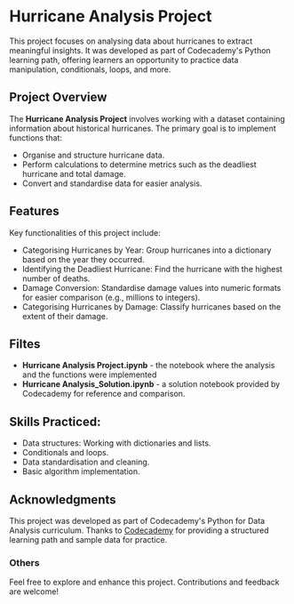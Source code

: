 # Hurricane Analysis Project
This project focuses on analysing data about hurricanes to extract meaningful insights. It was developed as part of Codecademy's Python learning path, offering learners an opportunity to practice data manipulation, conditionals, loops, and more.
## Project Overview
The **Hurricane Analysis Project** involves working with a dataset containing information about historical hurricanes. The primary goal is to implement functions that:
- Organise and structure hurricane data.
- Perform calculations to determine metrics such as the deadliest hurricane and total damage.
- Convert and standardise data for easier analysis.
## Features
Key functionalities of this project include:
- Categorising Hurricanes by Year: Group hurricanes into a dictionary based on the year they occurred.
- Identifying the Deadliest Hurricane: Find the hurricane with the highest number of deaths.
- Damage Conversion: Standardise damage values into numeric formats for easier comparison (e.g., millions to integers).
- Categorising Hurricanes by Damage: Classify hurricanes based on the extent of their damage.
## Filtes
- **Hurricane Analysis Project.ipynb** - the notebook where the analysis and the functions were implemented
- **Hurricane Analysis_Solution.ipynb** - a solution notebook provided by Codecademy for reference and comparison.
## Skills Practiced:
- Data structures: Working with dictionaries and lists.
- Conditionals and loops.
- Data standardisation and cleaning.
- Basic algorithm implementation.
## Acknowledgments
This project was developed as part of Codecademy's Python for Data Analysis curriculum. Thanks to [Codecademy]((https://www.codecademy.com/)) for providing a structured learning path and sample data for practice.
### Others
Feel free to explore and enhance this project. Contributions and feedback are welcome!
